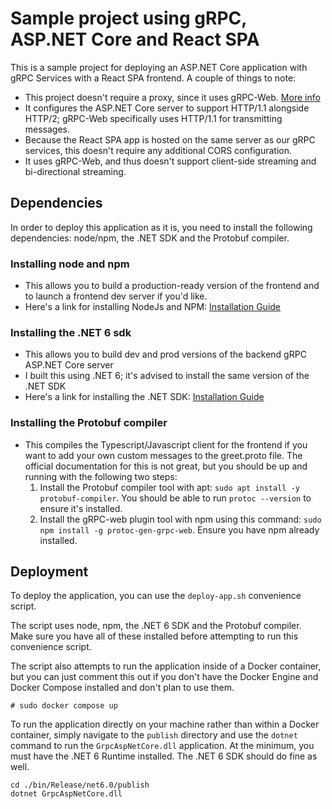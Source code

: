 # Sample project using gRPC, ASP.NET Core and React SPA
This is a sample project for deploying an ASP.NET Core application with gRPC Services with a React SPA frontend. A couple of things to note:
* This project doesn't require a proxy, since it uses gRPC-Web. [More info](https://learn.microsoft.com/en-us/aspnet/core/grpc/grpcweb?view=aspnetcore-7.0)
* It configures the ASP.NET Core server to support HTTP/1.1 alongside HTTP/2; gRPC-Web specifically uses HTTP/1.1 for transmitting messages.
* Because the React SPA app is hosted on the same server as our gRPC services, this doesn't require any additional CORS configuration.
* It uses gRPC-Web, and thus doesn't support client-side streaming and bi-directional streaming.
## Dependencies
In order to deploy this application as it is, you need to install the following dependencies: node/npm, the .NET SDK and the Protobuf compiler.
### Installing node and npm
* This allows you to build a production-ready version of the frontend and to launch a frontend dev server if you'd like.
* Here's a link for installing NodeJs and NPM: [Installation Guide](https://docs.npmjs.com/downloading-and-installing-node-js-and-npm)
### Installing the .NET 6 sdk
* This allows you to build dev and prod versions of the backend gRPC ASP.NET Core server
* I built this using .NET 6; it's advised to install the same version of the .NET SDK
* Here's a link for installing the .NET SDK: [Installation Guide](https://learn.microsoft.com/en-us/dotnet/core/install/)
### Installing the Protobuf compiler
* This compiles the Typescript/Javascript client for the frontend if you want to add your own custom messages to the greet.proto file. The official documentation for this is not great, but you should be up and running with the following two steps:
    1. Install the Protobuf compiler tool with apt: `sudo apt install -y protobuf-compiler`. You should be able to run `protoc --version` to ensure it's installed.
    2. Install the gRPC-web plugin tool with npm using this command: `sudo npm install -g protoc-gen-grpc-web`. Ensure you have npm already installed.

## Deployment

To deploy the application, you can use the `deploy-app.sh` convenience script.

The script uses node, npm, the .NET 6 SDK and the Protobuf compiler. Make sure you have all of these installed before attempting to run this convenience script.

The script also attempts to run the application inside of a Docker container, but you can just comment this out if you don't have the Docker Engine and Docker Compose installed and don't plan to use them.

```
# sudo docker compose up
```

To run the application directly on your machine rather than within a Docker container, simply navigate to the `publish` directory and use the `dotnet` command to run the `GrpcAspNetCore.dll` application. At the minimum, you must have the .NET 6 Runtime installed. The .NET 6 SDK should do fine as well.
```
cd ./bin/Release/net6.0/publish
dotnet GrpcAspNetCore.dll
```
